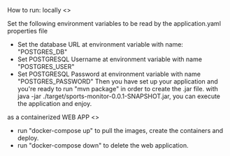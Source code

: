 How to run:
  locally <>
  
  Set the following environment variables to be read by the application.yaml properties file
  - Set the database URL at environment variable with name: "POSTGRES_DB"
  - Set POSTGRESQL Username at environment variable with name "POSTGRES_USER"
  - Set POSTGRESQL Password at environment variable with name "POSTGRES_PASSWORD"
    Then you have set up your application and you're ready to run "mvn package" in order to create the .jar file.
    with java -jar ./target/sports-monitor-0.0.1-SNAPSHOT.jar, you can execute the application and enjoy.

 as a containerized WEB APP <>
 
 - run "docker-compose up" to pull the images, create the containers and deploy.
 - run "docker-compose down" to delete the web application.
